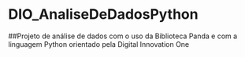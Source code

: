 # DIO_AnaliseDeDadosPython
##Projeto de análise de dados com o uso da Biblioteca Panda e com a linguagem Python orientado pela Digital Innovation One
